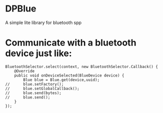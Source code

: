 # DPBlue
A simple lite library for bluetooth spp

# Communicate with a bluetooth device just like:

````
BluetoothSelector.select(context, new BluetoothSelector.Callback() {
    @Override
    public void onDeviceSelected(BlueDevice device) {
        Blue blue = Blue.get(device,uuid);
//      blue.setFactory();
//      blue.setGlobalCallback();
//      blue.send(bytes);
//      blue.send();
    }
});
````
